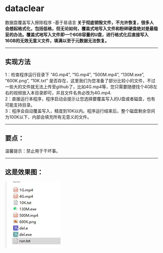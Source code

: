 # dataclear
数据盘覆盖写入擦除程序 -基于易语言
**关于彻底销毁文件，不允许恢复，很多人会想起格式化，包括低格，但无论如何，覆盖式地写入文件和粉碎硬盘绝对是最稳妥的办法。覆盖式地写入文件即一个6GB容量的U盘，进行格式化后直接写入16GB的无效无意义文件，填满以至于元数据无法恢复。**
****
## 实现方法  
1：检查程序运行目录下 “4G.mp4”, “1G.mp4”, “500M.mp4”, “130M.exe”, “600K.png”, “10K.txt” 是否存在，这里我们为您准备了部分比较小的文件，不过一些大的文件就无法上传至github了，比如4G.mp4等，您只需要随便找个4GB左右的视频放入本目录即可，并且文件名务必改为4G.mp4.  
2：直接运行本程序，程序启动会提示让您选择要覆盖写入的U盘或者磁盘，也有可能支持目录。  
3：程序会自动覆盖写入，精度到10K以内。程序运行结束后，整个磁盘剩余空间为100K以下，内部会填充所有无意义的文件。  
****
## 要点：  
温馨提示：禁止用于干坏事。
****
## 这是效果图：  
![image](readme.png)
